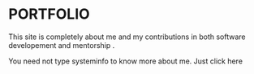 # PORTFOLIO
This site is completely about me and my contributions in both software developement and mentorship . 

You need not type systeminfo to know more about me. Just click here

